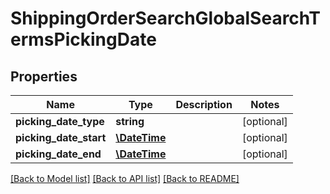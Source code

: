 # ShippingOrderSearchGlobalSearchTermsPickingDate

## Properties
Name | Type | Description | Notes
------------ | ------------- | ------------- | -------------
**picking_date_type** | **string** |  | [optional] 
**picking_date_start** | [**\DateTime**](\DateTime.md) |  | [optional] 
**picking_date_end** | [**\DateTime**](\DateTime.md) |  | [optional] 

[[Back to Model list]](../README.md#documentation-for-models) [[Back to API list]](../README.md#documentation-for-api-endpoints) [[Back to README]](../README.md)


